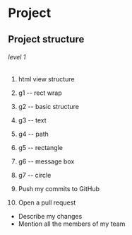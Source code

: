 # Project 
## Project structure

###### level 1

1. html view structure
  1. g1 -- rect wrap
  2. g2 -- basic structure
  3. g3 -- text 
  4. g4 -- path  
  5. g5 -- rectangle 
  6. g6 -- message box 
  7. g7 -- circle  
  
2. Push my commits to GitHub
3. Open a pull request
  * Describe my changes
  * Mention all the members of my team